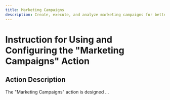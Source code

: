 ```yaml
---
title: Marketing Campaigns
description: Create, execute, and analyze marketing campaigns for better ROI.
---
```

# Instruction for Using and Configuring the "Marketing Campaigns" Action

## Action Description

The "Marketing Campaigns" action is designed ...

